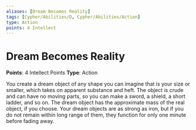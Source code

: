 ```yaml
---
aliases: [Dream Becomes Reality]
tags: [Cypher/Abilities/D, Cypher/Abilities/Action]
type: Action
points: 4 Intellect
---
```


# Dream Becomes Reality

**Points**: 4 Intellect Points
**Type**: Action

You create a dream object of any shape you can imagine that is your size or smaller, which takes on apparent substance and heft. The object is crude and can have no moving parts, so you can make a sword, a shield, a short ladder, and so on. The dream object has the approximate mass of the real object, if you choose. Your dream objects are as strong as iron, but if you do not remain within long range of them, they function for only one minute before fading away.
